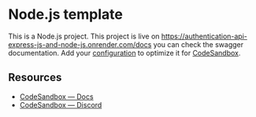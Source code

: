 # Node.js template

This is a Node.js project.
This project is live on https://authentication-api-express-js-and-node-js.onrender.com/docs you can check the swagger documentation.
Add your [configuration](https://codesandbox.io/docs/projects/learn/setting-up/tasks) to optimize it for [CodeSandbox](https://codesandbox.io/p/dashboard).

## Resources

- [CodeSandbox — Docs](https://codesandbox.io/docs/projects)
- [CodeSandbox — Discord](https://discord.gg/Ggarp3pX5H)
